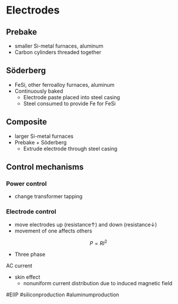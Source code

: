 # Electrodes
## Prebake
- smaller Si-metal furnaces, aluminum
- Carbon cylinders threaded together
## S&#246;derberg
- FeSi, other ferroalloy furnaces, aluminum
- Continuously baked
	- Electrode paste placed into steel casing
	- Steel consumed to provide Fe for FeSi
## Composite
- larger Si-metal furnaces
- Prebake + S&#246;derberg
	- Extrude electrode through steel casing

## Control mechanisms
### Power control
- change transformer tapping
### Electrode control
- move electrodes up (resistance&uarr;) and down (resistance&darr;)
- movement of one affects others
	
$$P = RI^2$$
- Three phase

AC current
- skin effect
	- nonuniform current distribution due to induced magnetic field


#EIIP #siliconproduction #aluminumproduction 